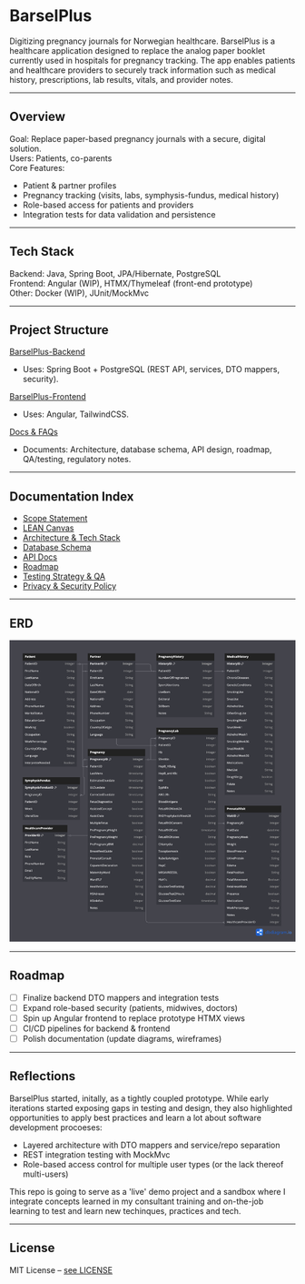 # BarselPlus

Digitizing pregnancy journals for Norwegian healthcare.
BarselPlus is a healthcare application designed to replace the analog paper booklet currently used in hospitals for pregnancy tracking. The app enables patients and healthcare providers to securely track information such as medical history, prescriptions, lab results, vitals, and provider notes.

---

## Overview
Goal: Replace paper-based pregnancy journals with a secure, digital solution.<br />
Users: Patients, co-parents<br />
Core Features:
 - Patient & partner profiles
 - Pregnancy tracking (visits, labs, symphysis-fundus, medical history)
 - Role-based access for patients and providers
 - Integration tests for data validation and persistence

---

## Tech Stack
Backend: Java, Spring Boot, JPA/Hibernate, PostgreSQL<br />
Frontend: Angular (WIP), HTMX/Thymeleaf (front-end prototype)<br />
Other: Docker (WIP), JUnit/MockMvc

---

## Project Structure
<a href="https://github.com/JeffAlexB/barselplus-backend">BarselPlus-Backend</a>
 - Uses: Spring Boot + PostgreSQL (REST API, services, DTO mappers, security).

<a href="https://github.com/JeffAlexB/barselplus-frontend">BarselPlus-Frontend</a>
 - Uses: Angular, TailwindCSS. 

<a href="https://github.com/JeffAlexB/BarselPlus/Documentation/README.md">Docs & FAQs</a>
 - Documents: Architecture, database schema, API design, roadmap, QA/testing, regulatory notes.

---

## Documentation Index
 - <a href="https://github.com/JeffAlexB/BarselPlus/Documentation/README.md">Scope Statement</a>
 - <a href="https://github.com/JeffAlexB/BarselPlus/Documentation/README.md">LEAN Canvas</a>
 - <a href="https://github.com/JeffAlexB/BarselPlus/Documentation/README.md">Architecture & Tech Stack</a>
 - <a href="https://github.com/JeffAlexB/BarselPlus/Documentation/README.md">Database Schema</a>
 - <a href="https://github.com/JeffAlexB/BarselPlus/Documentation/README.md">API Docs</a>
 - <a href="https://github.com/JeffAlexB/BarselPlus/Documentation/README.md">Roadmap</a>
 - <a href="https://github.com/JeffAlexB/BarselPlus/Documentation/README.md">Testing Strategy & QA</a>
 - <a href="https://github.com/JeffAlexB/BarselPlus/Documentation/README.md">Privacy & Security Policy</a>

---

## ERD

![alt "ERD image"](https://github.com/JeffAlexB/BarselPlus/blob/main/Technical/BarselPluss_ERD.png)

---

## Roadmap
- [ ] Finalize backend DTO mappers and integration tests
- [ ] Expand role-based security (patients, midwives, doctors)
- [ ] Spin up Angular frontend to replace prototype HTMX views
- [ ] CI/CD pipelines for backend & frontend
- [ ] Polish documentation (update diagrams, wireframes)

---

## Reflections

BarselPlus started, initally, as a tightly coupled prototype. While early iterations started exposing gaps in testing and design, they also highlighted opportunities to apply best practices and learn a lot about software development procoeses:
 - Layered architecture with DTO mappers and service/repo separation
 - REST integration testing with MockMvc
 - Role-based access control for multiple user types (or the lack thereof multi-users)

This repo is going to serve as a 'live' demo project and a sandbox where I integrate concepts learned in my consultant training and on-the-job learning to test and learn new techinques, practices and tech.

--- 

## License
MIT License – <a href="https://github.com/JeffAlexB/barselplus-backend/blob/main/LICENSE">see LICENSE</a>
